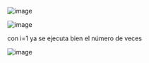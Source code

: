 ![image](https://user-images.githubusercontent.com/113804525/196008530-ccd7d176-7495-42a0-98f1-67e7fc3d5d7d.png)

![image](https://user-images.githubusercontent.com/113804525/196008586-7455b55c-5b44-4681-aab0-1f195cfba487.png)


con i=1 ya se ejecuta bien el número de veces

![image](https://user-images.githubusercontent.com/113804525/196008662-845b5887-62d5-4ae4-8319-efea6d74d6ff.png)
